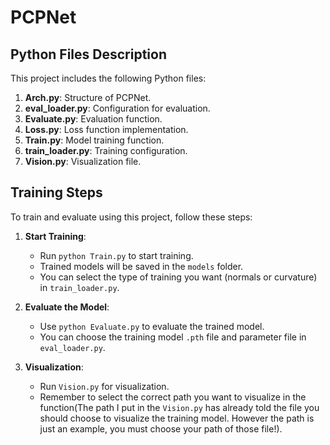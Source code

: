 
# PCPNet

## Python Files Description

This project includes the following Python files:

1. **Arch.py**: Structure of PCPNet.
2. **eval_loader.py**: Configuration for evaluation.
3. **Evaluate.py**: Evaluation function.
4. **Loss.py**: Loss function implementation.
5. **Train.py**: Model training function.
6. **train_loader.py**: Training configuration.
7. **Vision.py**: Visualization file.

## Training Steps

To train and evaluate using this project, follow these steps:

1. **Start Training**:
    - Run `python Train.py` to start training.
    - Trained models will be saved in the `models` folder.
    - You can select the type of training you want (normals or curvature) in `train_loader.py`.

2. **Evaluate the Model**:
    - Use `python Evaluate.py` to evaluate the trained model.
    - You can choose the training model `.pth` file and parameter file in `eval_loader.py`.

3. **Visualization**:
    - Run `Vision.py` for visualization.
    - Remember to select the correct path you want to visualize in the function(The path I put in the `Vision.py` has already told the file you should choose to visualize the training model. However the path is just an example, you must choose your path of those file!).
